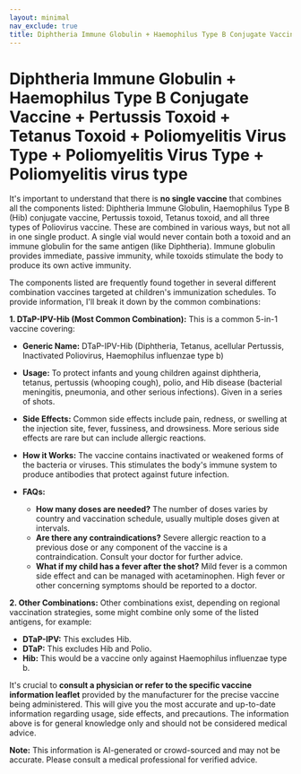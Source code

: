 ```yaml
---
layout: minimal
nav_exclude: true
title: Diphtheria Immune Globulin + Haemophilus Type B Conjugate Vaccine + Pertussis Toxoid + Tetanus Toxoid + Poliomyelitis Virus Type + Poliomyelitis Virus Type + Poliomyelitis virus type
---
```


# Diphtheria Immune Globulin + Haemophilus Type B Conjugate Vaccine + Pertussis Toxoid + Tetanus Toxoid + Poliomyelitis Virus Type + Poliomyelitis Virus Type + Poliomyelitis virus type

It's important to understand that there is **no single vaccine** that combines all the components listed: Diphtheria Immune Globulin, Haemophilus Type B (Hib) conjugate vaccine, Pertussis toxoid, Tetanus toxoid, and all three types of Poliovirus vaccine.  These are combined in various ways, but not all in one single product.  A single vial would never contain both a toxoid and an immune globulin for the same antigen (like Diphtheria). Immune globulin provides immediate, passive immunity, while toxoids stimulate the body to produce its own active immunity.

The components listed are frequently found together in several different combination vaccines targeted at children's immunization schedules.  To provide information, I'll break it down by the common combinations:


**1. DTaP-IPV-Hib (Most Common Combination):** This is a common 5-in-1 vaccine covering:

* **Generic Name:** DTaP-IPV-Hib (Diphtheria, Tetanus, acellular Pertussis, Inactivated Poliovirus, Haemophilus influenzae type b)

* **Usage:**  To protect infants and young children against diphtheria, tetanus, pertussis (whooping cough), polio, and Hib disease (bacterial meningitis, pneumonia, and other serious infections).  Given in a series of shots.

* **Side Effects:**  Common side effects include pain, redness, or swelling at the injection site, fever, fussiness, and drowsiness.  More serious side effects are rare but can include allergic reactions.

* **How it Works:**  The vaccine contains inactivated or weakened forms of the bacteria or viruses. This stimulates the body's immune system to produce antibodies that protect against future infection.  

* **FAQs:**
    * **How many doses are needed?** The number of doses varies by country and vaccination schedule, usually multiple doses given at intervals.
    * **Are there any contraindications?**  Severe allergic reaction to a previous dose or any component of the vaccine is a contraindication.  Consult your doctor for further advice.
    * **What if my child has a fever after the shot?** Mild fever is a common side effect and can be managed with acetaminophen.  High fever or other concerning symptoms should be reported to a doctor.


**2. Other Combinations:**  Other combinations exist, depending on regional vaccination strategies,  some might combine only some of the listed antigens, for example:

* **DTaP-IPV:**  This excludes Hib.
* **DTaP:** This excludes Hib and Polio.
* **Hib:** This would be a vaccine only against Haemophilus influenzae type b.


It's crucial to **consult a physician or refer to the specific vaccine information leaflet** provided by the manufacturer for the precise vaccine being administered. This will give you the most accurate and up-to-date information regarding usage, side effects, and precautions.  The information above is for general knowledge only and should not be considered medical advice.


**Note:** This information is AI-generated or crowd-sourced and may not be accurate. Please consult a medical professional for verified advice.